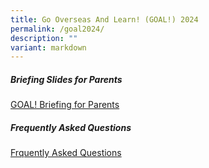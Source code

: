```yaml
---
title: Go Overseas And Learn! (GOAL!) 2024
permalink: /goal2024/
description: ""
variant: markdown
---
```

##### Briefing Slides for Parents

[GOAL! Briefing for Parents](/files/2024_goal_briefing)


##### Frequently Asked Questions
[Frquently Asked Questions](/files/2024_goal_qa)